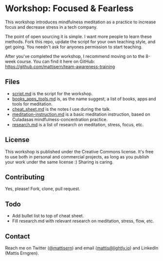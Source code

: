 # Workshop: Focused & Fearless
This workshop introduces mindfulness meditation as a practice to increase focus and decrease stress in a tech company.

The point of open sourcing it is simple. I want more people to learn these methods. Fork this repo, update the script for your own teaching style, and get going. You needn't ask for anyones permission to start teaching. 

After you've completed the workshop, I recommend moving on to the 8-week course. You can find it here on GitHub:
https://github.com/mattisern/team-awareness-training

## Files
* [script.md](https://github.com/mattisern/workshop-focused-and-fearless/blob/master/script.md) is the script for the workshop.
* [books_apps_tools.md](https://github.com/mattisern/workshop-focused-and-fearless/blob/master/books_apps_tools.md) is, as the name suggest, a list of books, apps and tools for meditation.
* [cheat_sheet.md](https://github.com/mattisern/workshop-focused-and-fearless/blob/master/cheat_sheet.md) is the notes I use during the talk.
* [meditation-instruction.md](https://github.com/mattisern/workshop-focused-and-fearless/blob/master/meditation_instruction.md) is a basic meditation instruction, based on Culadasas mindfulness-concentration practice.
* [research.md](https://github.com/mattisern/workshop-focused-and-fearless/blob/master/research.md) is a list of research on meditation, stress, focus, etc. 

## License
This workshop is published under the Creative Commons license. It's free to use both in personal and commercial projects, as long as you publish your work under the same license :) Sharing is caring.

## Contributing
Yes, please! Fork, clone, pull request.

## Todo
* Add bullet list to top of cheat sheet.
* Fill research.md with relevant research on meditation, stress, flow, etc.

## Contact
Reach me on Twitter ([@mattisern](http://www.twitter.com/mattisern)) and email (mattis@lightly.io) and LinkedIn (Mattis Erngren).